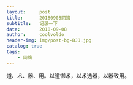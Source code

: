 ```yaml
---
layout:     post
title:      20180908网摘
subtitle:   记录一下
date:       2018-09-08
author:     coolvoldo
header-img: img/post-bg-BJJ.jpg
catalog: true
tags:
    - 网摘 
---
```


道、术、器、用。以道御术，以术选器，以器致用。







